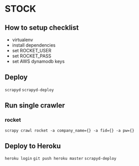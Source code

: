 # STOCK

## How to setup checklist
- virtualenv
- install dependencies
- set ROCKET_USER
- set ROCKET_PASS
- set AWS dynamodb keys

## Deploy
`scrapyd`
`scrapyd-deploy`

## Run single crawler
### rocket
`scrapy crawl rocket -a company_name={} -a fid={} -a pw={}`

## Deploy to Heroku
`heroku login`
`git push heroku master`
`scrapyd-deploy`
